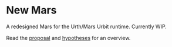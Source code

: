 # New Mars

A redesigned Mars for the Urth/Mars Urbit runtime. Currently WIP.

Read the [proposal](notes/a-proposal-nock-performance.md) and [hypotheses](notes/b-hypotheses.md) for an overview.
